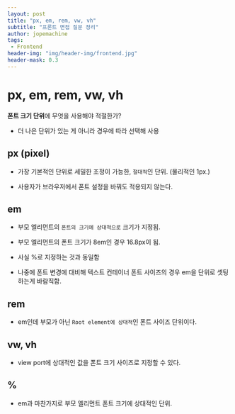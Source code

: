 ```yaml
---
layout: post
title: "px, em, rem, vw, vh"
subtitle: "프론트 면접 질문 정리"
author: jopemachine
tags: 
 - Frontend
header-img: "img/header-img/frontend.jpg"
header-mask: 0.3
---
```


# px, em, rem, vw, vh

**폰트 크기 단위**에 무엇을 사용해야 적절한가?

- 더 나은 단위가 있는 게 아니라 경우에 따라 선택해 사용

## px (pixel)

- 가장 기본적인 단위로 세밀한 조정이 가능한, `절대적`인 단위. (물리적인 1px.)

- 사용자가 브라우저에서 폰트 설정을 바꿔도 적용되지 않는다.

## em

- 부모 엘리먼트의 `폰트의 크기에 상대적으로` 크기가 지정됨.

- 부모 엘리먼트의 폰트 크기가 8em인 경우 16.8px이 됨.

- 사실 %로 지정하는 것과 동일함

- 나중에 폰트 변경에 대비해 텍스트 컨테이너 폰트 사이즈의 경우 em을 단위로 셋팅 하는게 바람직함.

## rem

- em인데 부모가 아닌 `Root element에 상대적`인 폰트 사이즈 단위이다.

## vw, vh

- view port에 상대적인 값을 폰트 크기 사이즈로 지정할 수 있다.

## %

- em과 마찬가지로 부모 엘리먼트 폰트 크기에 상대적인 단위.